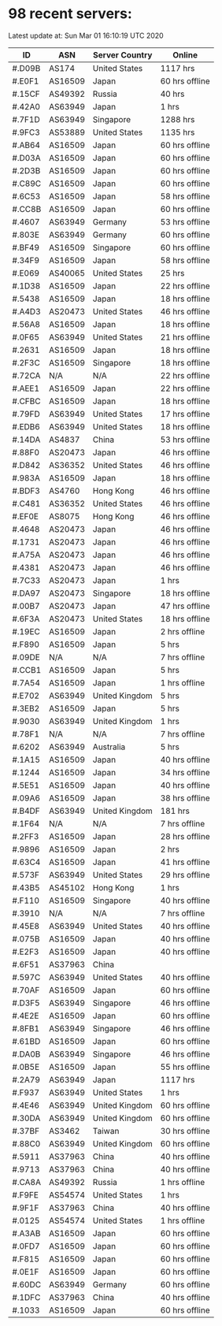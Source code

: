 # 98 recent servers:

Latest update at: Sun Mar 01 16:10:19 UTC 2020

| ID | ASN | Server Country | Online |
| -- | --- | -------------- | ------ |
| #.D09B | AS174 | United States | 1117 hrs |
| #.E0F1 | AS16509 | Japan | 60 hrs offline |
| #.15CF | AS49392 | Russia | 40 hrs |
| #.42A0 | AS63949 | Japan | 1 hrs |
| #.7F1D | AS63949 | Singapore | 1288 hrs |
| #.9FC3 | AS53889 | United States | 1135 hrs |
| #.AB64 | AS16509 | Japan | 60 hrs offline |
| #.D03A | AS16509 | Japan | 60 hrs offline |
| #.2D3B | AS16509 | Japan | 60 hrs offline |
| #.C89C | AS16509 | Japan | 60 hrs offline |
| #.6C53 | AS16509 | Japan | 58 hrs offline |
| #.CC8B | AS16509 | Japan | 60 hrs offline |
| #.4607 | AS63949 | Germany | 53 hrs offline |
| #.803E | AS63949 | Germany | 60 hrs offline |
| #.BF49 | AS16509 | Singapore | 60 hrs offline |
| #.34F9 | AS16509 | Japan | 58 hrs offline |
| #.E069 | AS40065 | United States | 25 hrs |
| #.1D38 | AS16509 | Japan | 22 hrs offline |
| #.5438 | AS16509 | Japan | 18 hrs offline |
| #.A4D3 | AS20473 | United States | 46 hrs offline |
| #.56A8 | AS16509 | Japan | 18 hrs offline |
| #.0F65 | AS63949 | United States | 21 hrs offline |
| #.2631 | AS16509 | Japan | 18 hrs offline |
| #.2F3C | AS16509 | Singapore | 18 hrs offline |
| #.72CA | N/A | N/A | 22 hrs offline |
| #.AEE1 | AS16509 | Japan | 22 hrs offline |
| #.CFBC | AS16509 | Japan | 18 hrs offline |
| #.79FD | AS63949 | United States | 17 hrs offline |
| #.EDB6 | AS63949 | United States | 18 hrs offline |
| #.14DA | AS4837 | China | 53 hrs offline |
| #.88F0 | AS20473 | Japan | 46 hrs offline |
| #.D842 | AS36352 | United States | 46 hrs offline |
| #.983A | AS16509 | Japan | 18 hrs offline |
| #.BDF3 | AS4760 | Hong Kong | 46 hrs offline |
| #.C481 | AS36352 | United States | 46 hrs offline |
| #.EF0E | AS8075 | Hong Kong | 46 hrs offline |
| #.4648 | AS20473 | Japan | 46 hrs offline |
| #.1731 | AS20473 | Japan | 46 hrs offline |
| #.A75A | AS20473 | Japan | 46 hrs offline |
| #.4381 | AS20473 | Japan | 46 hrs offline |
| #.7C33 | AS20473 | Japan | 1 hrs |
| #.DA97 | AS20473 | Singapore | 18 hrs offline |
| #.00B7 | AS20473 | Japan | 47 hrs offline |
| #.6F3A | AS20473 | United States | 18 hrs offline |
| #.19EC | AS16509 | Japan | 2 hrs offline |
| #.F890 | AS16509 | Japan | 5 hrs |
| #.09DE | N/A | N/A | 7 hrs offline |
| #.CCB1 | AS16509 | Japan | 5 hrs |
| #.7A54 | AS16509 | Japan | 1 hrs offline |
| #.E702 | AS63949 | United Kingdom | 5 hrs |
| #.3EB2 | AS16509 | Japan | 5 hrs |
| #.9030 | AS63949 | United Kingdom | 1 hrs |
| #.78F1 | N/A | N/A | 7 hrs offline |
| #.6202 | AS63949 | Australia | 5 hrs |
| #.1A15 | AS16509 | Japan | 40 hrs offline |
| #.1244 | AS16509 | Japan | 34 hrs offline |
| #.5E51 | AS16509 | Japan | 40 hrs offline |
| #.09A6 | AS16509 | Japan | 38 hrs offline |
| #.B4DF | AS63949 | United Kingdom | 181 hrs |
| #.1F64 | N/A | N/A | 7 hrs offline |
| #.2FF3 | AS16509 | Japan | 28 hrs offline |
| #.9896 | AS16509 | Japan | 2 hrs |
| #.63C4 | AS16509 | Japan | 41 hrs offline |
| #.573F | AS63949 | United States | 29 hrs offline |
| #.43B5 | AS45102 | Hong Kong | 1 hrs |
| #.F110 | AS16509 | Singapore | 40 hrs offline |
| #.3910 | N/A | N/A | 7 hrs offline |
| #.45E8 | AS63949 | United States | 40 hrs offline |
| #.075B | AS16509 | Japan | 40 hrs offline |
| #.E2F3 | AS16509 | Japan | 40 hrs offline |
| #.6F51 | AS37963 | China | |
| #.597C | AS63949 | United States | 40 hrs offline |
| #.70AF | AS16509 | Japan | 60 hrs offline |
| #.D3F5 | AS63949 | Singapore | 46 hrs offline |
| #.4E2E | AS16509 | Japan | 60 hrs offline |
| #.8FB1 | AS63949 | Singapore | 46 hrs offline |
| #.61BD | AS16509 | Japan | 60 hrs offline |
| #.DA0B | AS63949 | Singapore | 46 hrs offline |
| #.0B5E | AS16509 | Japan | 55 hrs offline |
| #.2A79 | AS63949 | Japan | 1117 hrs |
| #.F937 | AS63949 | United States | 1 hrs |
| #.4E46 | AS63949 | United Kingdom | 60 hrs offline |
| #.30DA | AS63949 | United Kingdom | 60 hrs offline |
| #.37BF | AS3462 | Taiwan | 30 hrs offline |
| #.88C0 | AS63949 | United Kingdom | 60 hrs offline |
| #.5911 | AS37963 | China | 40 hrs offline |
| #.9713 | AS37963 | China | 40 hrs offline |
| #.CA8A | AS49392 | Russia | 1 hrs offline |
| #.F9FE | AS54574 | United States | 1 hrs |
| #.9F1F | AS37963 | China | 40 hrs offline |
| #.0125 | AS54574 | United States | 1 hrs offline |
| #.A3AB | AS16509 | Japan | 60 hrs offline |
| #.0FD7 | AS16509 | Japan | 60 hrs offline |
| #.F815 | AS16509 | Japan | 60 hrs offline |
| #.0E1F | AS16509 | Japan | 60 hrs offline |
| #.60DC | AS63949 | Germany | 60 hrs offline |
| #.1DFC | AS37963 | China | 40 hrs offline |
| #.1033 | AS16509 | Japan | 60 hrs offline |

